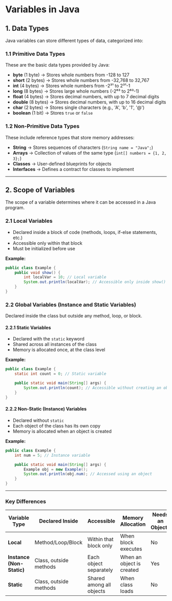 # **Variables in Java**

## **1. Data Types**
Java variables can store different types of data, categorized into:

### **1.1 Primitive Data Types**
These are the basic data types provided by Java:
- **byte** (1 byte) → Stores whole numbers from -128 to 127
- **short** (2 bytes) → Stores whole numbers from -32,768 to 32,767
- **int** (4 bytes) → Stores whole numbers from -2³¹ to 2³¹-1
- **long** (8 bytes) → Stores large whole numbers (-2⁶³ to 2⁶³-1)
- **float** (4 bytes) → Stores decimal numbers, with up to 7 decimal digits
- **double** (8 bytes) → Stores decimal numbers, with up to 16 decimal digits
- **char** (2 bytes) → Stores single characters (e.g., 'A', 'b', '1', '@')
- **boolean** (1 bit) → Stores `true` or `false`

### **1.2 Non-Primitive Data Types**
These include reference types that store memory addresses:
- **String** → Stores sequences of characters (`String name = "Java";`)
- **Arrays** → Collection of values of the same type (`int[] numbers = {1, 2, 3};`)
- **Classes** → User-defined blueprints for objects
- **Interfaces** → Defines a contract for classes to implement

---

## **2. Scope of Variables**
The scope of a variable determines where it can be accessed in a Java program.

### **2.1 Local Variables**
- Declared inside a block of code (methods, loops, if-else statements, etc.)
- Accessible only within that block
- Must be initialized before use

**Example:**
```java
public class Example {
    public void show() {
        int localVar = 10; // Local variable
        System.out.println(localVar); // Accessible only inside show() method
    }
}
```

### **2.2 Global Variables (Instance and Static Variables)**
Declared inside the class but outside any method, loop, or block.

#### **2.2.1 Static Variables**
- Declared with the `static` keyword
- Shared across all instances of the class
- Memory is allocated once, at the class level

**Example:**
```java
public class Example {
    static int count = 0; // Static variable

    public static void main(String[] args) {
        System.out.println(count); // Accessible without creating an object
    }
}
```

#### **2.2.2 Non-Static (Instance) Variables**
- Declared without `static`
- Each object of the class has its own copy
- Memory is allocated when an object is created

**Example:**
```java
public class Example {
    int num = 5; // Instance variable

    public static void main(String[] args) {
        Example obj = new Example();
        System.out.println(obj.num); // Accessed using an object
    }
}
```

---

### **Key Differences**
| Variable Type       | Declared Inside          | Accessible           | Memory Allocation         | Needs an Object? |
|---------------------|--------------------------|----------------------|---------------------------|------------------|
| **Local**           | Method/Loop/Block       | Within that block only | When block executes       | No               |
| **Instance (Non-Static)** | Class, outside methods | Each object separately | When an object is created | Yes              |
| **Static**          | Class, outside methods  | Shared among all objects | When class loads          | No               |
